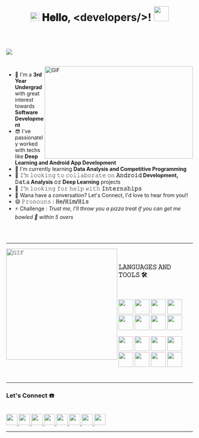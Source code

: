 <h1 align="center">
  <a target="_blank">
    <img src="https://user-images.githubusercontent.com/55103824/126672357-5b3b1108-3fbf-4d30-ae7e-6a179d303066.gif" width="24px" style="max-width:100%;">
  </a>
  𝐇𝐞𝐥𝐥𝐨, &lt;developers/&gt;!
  <a target="_blank">
    <img src="https://user-images.githubusercontent.com/55103824/126672592-732b09e4-6bc2-45a3-9ea9-b6052a0c5178.gif" width="40px" />
  </a>
</h1>


<!-- 
<a href="https://drive.google.com/file/d/1KcASAo1b7qQyb1AwNz4sbou8TC6ZDAGv/view?usp=sharing">
    <code><img height="60" width="50" src="https://user-images.githubusercontent.com/55103824/126861944-b31ec399-1cd7-4c03-ab84-d8ce90d1740c.jpg"/></code>
</a>

 -->
<br/>
<br/>

![](https://komarev.com/ghpvc/?username=SamarpanDas&color=green&label=Profile+Views)


<br/>


<a target="_blank">
  <img align="right" height="250" width="400" alt="GIF" src="https://user-images.githubusercontent.com/55103824/126675884-5f8616b3-0f8b-4dc7-996f-e0239b9897c0.gif">
</a>


- 🔭 I'm a **3rd Year Undergrad** with great interest towards **Software Development**
- 😎 I've passionately worked with techs like **Deep Learning and Android App Development**
- 🌱 I'm currently learning **Data Analysis and Competitive Programming**
- 👯 𝙸’𝚖 𝚕𝚘𝚘𝚔𝚒𝚗𝚐 𝚝𝚘 𝚌𝚘𝚕𝚕𝚊𝚋𝚘𝚛𝚊𝚝𝚎 𝚘𝚗 **𝙰𝚗𝚍𝚛𝚘𝚒𝚍 Development, 𝙳𝚊𝚝𝚊 Analysis 𝚘𝚛 Deep Learning** projects
- 🤔 𝙸’𝚖 𝚕𝚘𝚘𝚔𝚒𝚗𝚐 𝚏𝚘𝚛 𝚑𝚎𝚕𝚙 𝚠𝚒𝚝𝚑 **𝙸𝚗𝚝𝚎𝚛𝚗𝚜𝚑𝚒𝚙𝚜**
- 💬 Wana have a conversation? Let's Connect, I'd love to hear from you!!
- 😄 𝙿𝚛𝚘𝚗𝚘𝚞𝚗𝚜 : **𝙷𝚎/𝙷𝚒𝚖/𝙷𝚒𝚜**
- ⚡ Challenge : *Trust me, I'll throw you a pizza treat if you can get me bowled 🏏 within 5 overs* 

<br/>
<br/>

---


<a target="_blank"><img align="left" height="300" width="300" alt="𝙶𝙸𝙵" src="https://user-images.githubusercontent.com/55103824/126682427-4f2ebfa7-ce7a-446e-8340-4082ae411fc6.gif"></a>
<br/>



### 𝙻𝙰𝙽𝙶𝚄𝙰𝙶𝙴𝚂 𝙰𝙽𝙳 𝚃𝙾𝙾𝙻𝚂  🛠 
<br/>
<br/>
<code><img height="40" width="40" src="https://user-images.githubusercontent.com/55103824/126678407-3cef3943-3f19-4072-88a0-98700c66a93a.png"></code>
<code><img height="40" width="40" src="https://user-images.githubusercontent.com/55103824/126678809-e1c6cdad-d983-4060-8f78-bb4d1bb2f8af.png"></code>
<code><img height="40" width="40" src="https://user-images.githubusercontent.com/55103824/126681938-ea38204c-1649-4d8b-ae0e-c26eb75e414f.png"></code>
<code><img height="40" width="40" src="https://user-images.githubusercontent.com/55103824/126679454-429dca1d-e867-487f-83f1-7f364ac14ce3.jpg"></code>
<code><img height="40" width="40" src="https://user-images.githubusercontent.com/55103824/126682080-97f81bc9-8da8-4041-a34a-36c2355dd034.png"></code>
<code><img height="40" width="40" src="https://user-images.githubusercontent.com/55103824/126678934-4362f422-e70b-4832-93c6-ddc52f13ddf3.png"></code>
<code><img height="40" width="40" src="https://user-images.githubusercontent.com/55103824/126679307-45264a97-1fbe-46ea-a759-c38472cebf2f.png"></code>
<code><img height="40" width="40" src="https://user-images.githubusercontent.com/55103824/126679639-f8180641-5ceb-44b2-94e0-f9de13ddd7d6.png"></code>


<code><img height="40" width="40" src="https://user-images.githubusercontent.com/55103824/126680290-069d92a9-a59c-4cb9-8e91-01bcc93501b3.jpeg"></code>
<code><img height="40" width="40" src="https://user-images.githubusercontent.com/55103824/126681132-29bfcb28-4db8-4ad5-9456-bd7da959f5c9.png"></code>
<code><img height="40" width="40" src="https://user-images.githubusercontent.com/55103824/126680530-00832a23-46ff-4313-b466-9f0b4ee08726.jpeg"></code>
<code><img height="40" width="40" src="https://user-images.githubusercontent.com/55103824/126698716-ca8c9f9f-d269-4606-b0f9-ca7c783530d2.jpg"></code>
<code><img height="40" width="40" src="https://user-images.githubusercontent.com/55103824/126681000-dc55ca0a-dfcd-4712-9704-482448a78f97.png"></code>
<code><img height="40" width="40" src="https://user-images.githubusercontent.com/55103824/126680770-929bd6bc-3f2c-41d4-b7b8-9294d2aca26e.png"></code>
<code><img height="40" width="40" src="https://user-images.githubusercontent.com/55103824/126681592-f4e9b06b-512b-46fe-8915-860143467af1.png"></code>
<code><img height="40" width="40" src="https://user-images.githubusercontent.com/55103824/126698426-3dba5bea-1e18-4130-ab51-5d74c1ca7b12.png"></code>







#
#

---

### Let's Connect   :phone:
<br/>

<a href="https://www.linkedin.com/in/samarpan-das" target="_blank">
    <code><img height="30" width="30" src="https://user-images.githubusercontent.com/55103824/126756181-e12075ea-d5f6-45f4-a2bb-a3eb3f4bfa44.jpg"/></code>
</a>
<a href="mailto:mailme.samarpandas@gmail.com" target="_blank">
    <code><img height="30" width="30" src="https://user-images.githubusercontent.com/55103824/126834656-78e90418-94e5-4ae6-9c6e-f462838c2801.png"/></code>
</a>
<a href="https://www.instagram.com/_i.am.samarpan_/" target="_blank">
    <code><img height="30" width="30" src="https://user-images.githubusercontent.com/55103824/126756311-91b12796-0b41-4628-960d-79fd1a0296e4.png"/></code>
</a>
<a href="https://twitter.com/imsamarpandas" target="_blank">
    <code><img height="30" width="30" src="https://user-images.githubusercontent.com/55103824/126756483-bf67a93e-3882-4abc-8d7d-beb915fed64b.png"/></code>
</a>
<a href="https://www.codechef.com/users/samarpan28das" target="_blank">
    <code><img height="30" width="30" src="https://user-images.githubusercontent.com/55103824/126756605-f40e2817-e4e9-4aa2-8985-c0bced3f2ae4.jpg"/></code>
</a>
<a href="https://www.hackerrank.com/mailme_samarpan1?hr_r=1" target="_blank">
    <code><img height="30" width="30" src="https://user-images.githubusercontent.com/55103824/126756878-f8aee60b-3dd0-404c-97e7-d80a532b9cd5.png"/></code>
</a>
<a href="https://codeforces.com/profile/SamarpanDas" target="_blank">
    <code><img height="30" width="30" src="https://user-images.githubusercontent.com/55103824/126757159-4c904123-77b5-463d-beb0-0d2427ef8db1.png"/></code>
</a>
<a href="https://open.spotify.com/user/itx782blgm67cf9ltdztp3iua?si=yQoTY51vRa-So8vNNbVqYg&utm_source=copy-link&dl_branch=1" target="_blank">
    <code><img height="30" width="30" src="https://user-images.githubusercontent.com/55103824/126758154-212e910c-ab61-4bac-8a77-1d6aef41570c.png"/></code>
</a>



---



